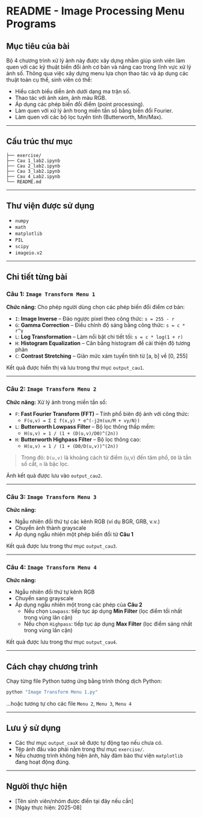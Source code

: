 # README - Image Processing Menu Programs

## Mục tiêu của bài
Bộ 4 chương trình xử lý ảnh này được xây dựng nhằm giúp sinh viên làm quen với các kỹ thuật biến đổi ảnh cơ bản và nâng cao trong lĩnh vực xử lý ảnh số. Thông qua việc xây dựng menu lựa chọn thao tác và áp dụng các thuật toán cụ thể, sinh viên có thể:

- Hiểu cách biểu diễn ảnh dưới dạng ma trận số.
- Thao tác với ảnh xám, ảnh màu RGB.
- Áp dụng các phép biến đổi điểm (point processing).
- Làm quen với xử lý ảnh trong miền tần số bằng biến đổi Fourier.
- Làm quen với các bộ lọc tuyến tính (Butterworth, Min/Max).

---

## Cấu trúc thư mục
```
├── exercise/ 
├── Cau 1_lab2.ipynb
├── Cau 2_lab2.ipynb
├── Cau 3_lab2.ipynb
├── Cau 4_Lab2.ipynb
└── README.md
```

---

## Thư viện được sử dụng
- `numpy`
- `math`
- `matplotlib`
- `PIL` 
- `scipy`
- `imageio.v2`

---

## Chi tiết từng bài
### Câu 1: `Image Transform Menu 1`
**Chức năng:** Cho phép người dùng chọn các phép biến đổi điểm cơ bản:
- `I`: **Image Inverse** – Đảo ngược pixel theo công thức: `s = 255 - r`
- `G`: **Gamma Correction** – Điều chỉnh độ sáng bằng công thức: `s = c * r^γ`
- `L`: **Log Transformation** – Làm nổi bật chi tiết tối: `s = c * log(1 + r)`
- `H`: **Histogram Equalization** – Cân bằng histogram để cải thiện độ tương phản
- `C`: **Contrast Stretching** – Giãn mức xám tuyến tính từ [a, b] về [0, 255]

Kết quả được hiển thị và lưu trong thư mục `output_cau1`.

---

### Câu 2: `Image Transform Menu 2`
**Chức năng:** Xử lý ảnh trong miền tần số:
- `F`: **Fast Fourier Transform (FFT)** – Tính phổ biên độ ảnh với công thức:
  - `F(u,v) = Σ Σ f(x,y) * e^(-j2π(ux/M + vy/N))`
- `L`: **Butterworth Lowpass Filter** – Bộ lọc thông thấp mềm:
  - `H(u,v) = 1 / (1 + (D(u,v)/D0)^(2n))`
- `H`: **Butterworth Highpass Filter** – Bộ lọc thông cao:
  - `H(u,v) = 1 / (1 + (D0/D(u,v))^(2n))`

> Trong đó: `D(u,v)` là khoảng cách từ điểm (u,v) đến tâm phổ, `D0` là tần số cắt, `n` là bậc lọc.

Ảnh kết quả được lưu vào `output_cau2`.

---

### Câu 3: `Image Transform Menu 3`
**Chức năng:**
- Ngẫu nhiên đổi thứ tự các kênh RGB (ví dụ BGR, GRB, v.v.)
- Chuyển ảnh thành grayscale
- Áp dụng ngẫu nhiên một phép biến đổi từ **Câu 1**

Kết quả được lưu trong thư mục `output_cau3`.

---

### Câu 4: `Image Transform Menu 4`
**Chức năng:**
- Ngẫu nhiên đổi thứ tự kênh RGB
- Chuyển sang grayscale
- Áp dụng ngẫu nhiên một trong các phép của **Câu 2**
  - Nếu chọn `Lowpass`: tiếp tục áp dụng **Min Filter** (lọc điểm tối nhất trong vùng lân cận)
  - Nếu chọn `Highpass`: tiếp tục áp dụng **Max Filter** (lọc điểm sáng nhất trong vùng lân cận)

Kết quả được lưu trong thư mục `output_cau4`.

---

## Cách chạy chương trình
Chạy từng file Python tương ứng bằng trình thông dịch Python:
```bash
python "Image Transform Menu 1.py"
```
...hoặc tương tự cho các file `Menu 2`, `Menu 3`, `Menu 4`

---

## Lưu ý sử dụng
- Các thư mục `output_cauX` sẽ được tự động tạo nếu chưa có.
- Tệp ảnh đầu vào phải nằm trong thư mục `exercise/`.
- Nếu chương trình không hiện ảnh, hãy đảm bảo thư viện `matplotlib` đang hoạt động đúng.

---

## Người thực hiện
- [Tên sinh viên/nhóm được điền tại đây nếu cần]
- [Ngày thực hiện: 2025-08]
